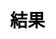 ---
title: 結果
layout: guess_who_win_rock/result
description: 猜猜誰會贏 - 兌獎頁面.
js: ["js/game/guess_who_win_rock/parameter.js", "js/game/guess_who_win_rock/result.js"]
css: ["css/game/guess_who_win_rock/guess_who_win_rock.css"]
---